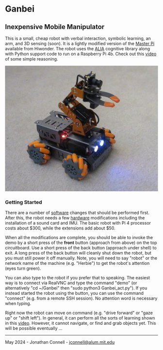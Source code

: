# Ganbei
## Inexpensive Mobile Manipulator

This is a small, cheap robot with verbal interaction, symbolic learning, an arm, and 3D sensing (soon). It is a lightly modified version of the [Master Pi](https://www.hiwonder.com/products/masterpi?variant=39783006994519) available from Hiwonder. The robot uses the [ALIA](https://github.com/jconnell11/ALIA) cognitive library along with Python support code to run on a Raspberry Pi 4b. Check out this [video](https://youtu.be/qWLANb0PmbM) of some simple reasoning.

![Herbie robot](Herbie.jpg)

### Getting Started

There are a number of [software](doc/software.md) changes that should be performed first. After this, the robot needs a few [hardware](doc/hardware.md) modifications including the installation of a sound card and IMU. The basic robot with Pi 4 processor costs about $300, while the extensions add about $50.

When all the modifications are complete, you should be able to invoke the demo by a short press of the __front__ button (approach from above) on the top circuitboard. Use a short press of the back button (approach under shell) to exit. A long press of the back button will cleanly shut down the robot, but you must still power it off manually. Note, you will need to say "robot" or the network name of the machine (e.g. "Herbie") to get the robot's attention (eyes turn green). 

You can also type to the robot if you prefer that to speaking. The easiest way is to connect via RealVNC and type the command "demo" (or alternatively "cd ~/Ganbei" then "sudo python3 Ganbei_act.py"). If you instead started the robot using the button, you can use the command "connect" (e.g. from a remote SSH session). No attention word is necessary when typing.

Right now the robot can move on command (e.g. "drive forward" or "gaze up" or "shift left"). In general, it can perform all the sorts of learning shown in this [video](https://youtu.be/EjzdjWy3SKM). However, it cannot navigate, or find and grab objects yet. This will be possible eventually ...

---

May 2024 - Jonathan Connell - jconnell@alum.mit.edu


